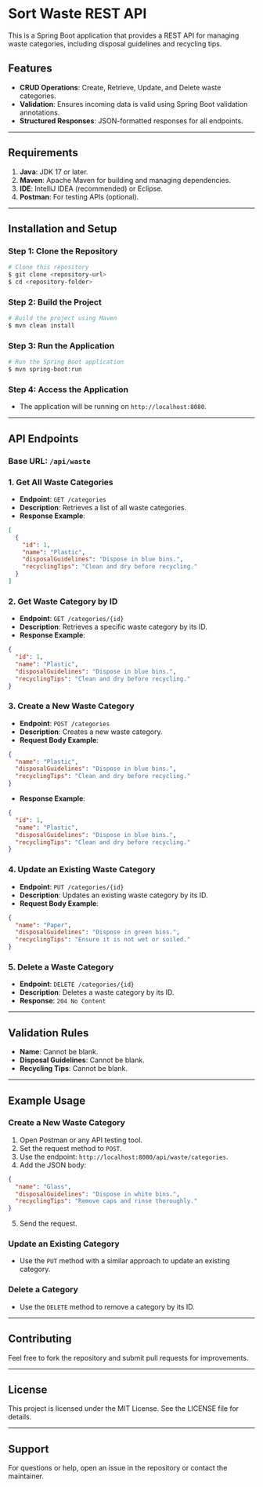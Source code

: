 # Sort Waste REST API

This is a Spring Boot application that provides a REST API for managing waste categories, including disposal guidelines and recycling tips.

## Features
- **CRUD Operations**: Create, Retrieve, Update, and Delete waste categories.
- **Validation**: Ensures incoming data is valid using Spring Boot validation annotations.
- **Structured Responses**: JSON-formatted responses for all endpoints.

---

## Requirements

1. **Java**: JDK 17 or later.
2. **Maven**: Apache Maven for building and managing dependencies.
3. **IDE**: IntelliJ IDEA (recommended) or Eclipse.
4. **Postman**: For testing APIs (optional).

---

## Installation and Setup

### Step 1: Clone the Repository
```bash
# Clone this repository
$ git clone <repository-url>
$ cd <repository-folder>
```

### Step 2: Build the Project
```bash
# Build the project using Maven
$ mvn clean install
```

### Step 3: Run the Application
```bash
# Run the Spring Boot application
$ mvn spring-boot:run
```

### Step 4: Access the Application
- The application will be running on `http://localhost:8080`.

---

## API Endpoints

### Base URL: `/api/waste`

### 1. **Get All Waste Categories**
- **Endpoint**: `GET /categories`
- **Description**: Retrieves a list of all waste categories.
- **Response Example**:
```json
[
  {
    "id": 1,
    "name": "Plastic",
    "disposalGuidelines": "Dispose in blue bins.",
    "recyclingTips": "Clean and dry before recycling."
  }
]
```

### 2. **Get Waste Category by ID**
- **Endpoint**: `GET /categories/{id}`
- **Description**: Retrieves a specific waste category by its ID.
- **Response Example**:
```json
{
  "id": 1,
  "name": "Plastic",
  "disposalGuidelines": "Dispose in blue bins.",
  "recyclingTips": "Clean and dry before recycling."
}
```

### 3. **Create a New Waste Category**
- **Endpoint**: `POST /categories`
- **Description**: Creates a new waste category.
- **Request Body Example**:
```json
{
  "name": "Plastic",
  "disposalGuidelines": "Dispose in blue bins.",
  "recyclingTips": "Clean and dry before recycling."
}
```
- **Response Example**:
```json
{
  "id": 1,
  "name": "Plastic",
  "disposalGuidelines": "Dispose in blue bins.",
  "recyclingTips": "Clean and dry before recycling."
}
```

### 4. **Update an Existing Waste Category**
- **Endpoint**: `PUT /categories/{id}`
- **Description**: Updates an existing waste category by its ID.
- **Request Body Example**:
```json
{
  "name": "Paper",
  "disposalGuidelines": "Dispose in green bins.",
  "recyclingTips": "Ensure it is not wet or soiled."
}
```

### 5. **Delete a Waste Category**
- **Endpoint**: `DELETE /categories/{id}`
- **Description**: Deletes a waste category by its ID.
- **Response**: `204 No Content`

---

## Validation Rules
- **Name**: Cannot be blank.
- **Disposal Guidelines**: Cannot be blank.
- **Recycling Tips**: Cannot be blank.

---

## Example Usage

### Create a New Waste Category
1. Open Postman or any API testing tool.
2. Set the request method to `POST`.
3. Use the endpoint: `http://localhost:8080/api/waste/categories`.
4. Add the JSON body:
```json
{
  "name": "Glass",
  "disposalGuidelines": "Dispose in white bins.",
  "recyclingTips": "Remove caps and rinse thoroughly."
}
```
5. Send the request.

### Update an Existing Category
- Use the `PUT` method with a similar approach to update an existing category.

### Delete a Category
- Use the `DELETE` method to remove a category by its ID.

---

## Contributing
Feel free to fork the repository and submit pull requests for improvements.

---

## License
This project is licensed under the MIT License. See the LICENSE file for details.

---

## Support
For questions or help, open an issue in the repository or contact the maintainer.

